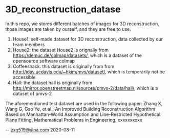 # 3D_reconstruction_datase
In this repo, we stores different batches of images for 3D reconstruction, those images are taken by ourself, and they are free to use.
1. House1: self-made dataset for 3D reconstruction, data collected by our team members
2. House2: the dataset House2 is orignally from https://demuc.de/colmap/datasets/, which is a dataset of the opensource software colmap
3. Coffeeshack: this dataset is originally from from http://idav.ucdavis.edu/~hkim/mvs/dataset/, which is temperarily not be accessible
4. Hall: the dataset hall is originally from http://mirror.openstreetmap.nl/sources/pmvs-2/data/hall/, which is a dataset of pmvs-2

The aforementioned test dataset are used in the following paper:
      Zhang X, Wang G, Gao Ye, et al., An Improved Building Reconstruction Algorithm Based on Manhattan-World Assumption and Line-Restricted Hypothetical Plane Fitting, Mathematical Problems in Engineering, xxxxxxxxxx

-- zxg519@sina.com
2020-08-11
